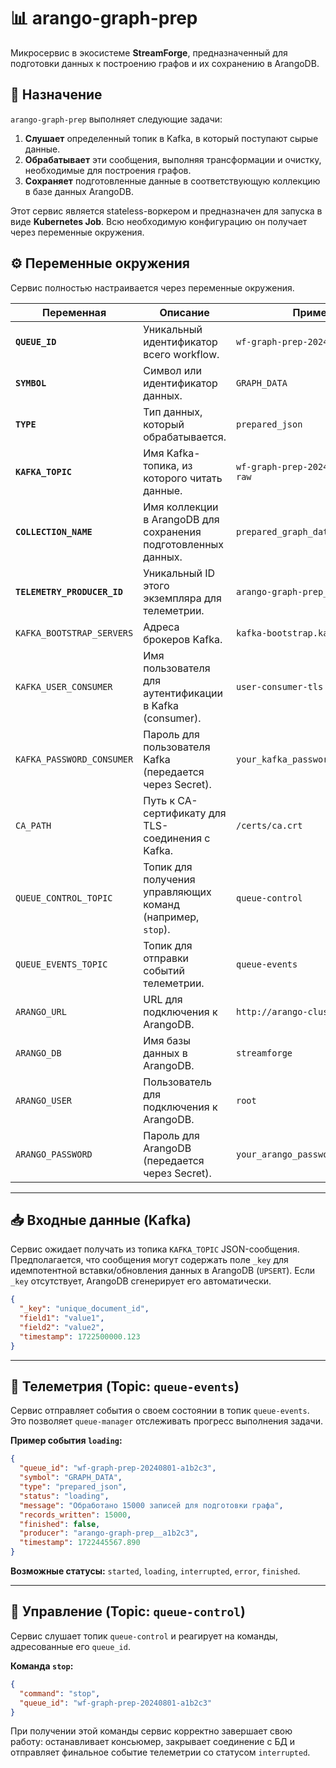 # 📊 arango-graph-prep

Микросервис в экосистеме **StreamForge**, предназначенный для подготовки данных к построению графов и их сохранению в ArangoDB.

## 🎯 Назначение

`arango-graph-prep` выполняет следующие задачи:

1.  **Слушает** определенный топик в Kafka, в который поступают сырые данные.
2.  **Обрабатывает** эти сообщения, выполняя трансформации и очистку, необходимые для построения графов.
3.  **Сохраняет** подготовленные данные в соответствующую коллекцию в базе данных ArangoDB.

Этот сервис является stateless-воркером и предназначен для запуска в виде **Kubernetes Job**. Всю необходимую конфигурацию он получает через переменные окружения.

## ⚙️ Переменные окружения

Сервис полностью настраивается через переменные окружения.

| Переменная                 | Описание                                                              | Пример                                           |
| -------------------------- | --------------------------------------------------------------------- | ------------------------------------------------ |
| **`QUEUE_ID`**             | Уникальный идентификатор всего workflow.                              | `wf-graph-prep-20240801-a1b2c3`                   |
| **`SYMBOL`**               | Символ или идентификатор данных.                                      | `GRAPH_DATA`                                     |
| **`TYPE`**                 | Тип данных, который обрабатывается.                                   | `prepared_json`                                  |
| **`KAFKA_TOPIC`**          | Имя Kafka-топика, из которого читать данные.                           | `wf-graph-prep-20240801-a1b2c3-raw`               |
| **`COLLECTION_NAME`**      | Имя коллекции в ArangoDB для сохранения подготовленных данных.        | `prepared_graph_data_2024_08_01`                 |
| **`TELEMETRY_PRODUCER_ID`**| Уникальный ID этого экземпляра для телеметрии.                        | `arango-graph-prep__a1b2c3`                      |
| `KAFKA_BOOTSTRAP_SERVERS`  | Адреса брокеров Kafka.                                                | `kafka-bootstrap.kafka:9093`                     |
| `KAFKA_USER_CONSUMER`      | Имя пользователя для аутентификации в Kafka (consumer).               | `user-consumer-tls`                              |
| `KAFKA_PASSWORD_CONSUMER`  | Пароль для пользователя Kafka (передается через Secret).              | `your_kafka_password`                            |
| `CA_PATH`                  | Путь к CA-сертификату для TLS-соединения с Kafka.                     | `/certs/ca.crt`                                  |
| `QUEUE_CONTROL_TOPIC`      | Топик для получения управляющих команд (например, `stop`).            | `queue-control`                                  |
| `QUEUE_EVENTS_TOPIC`       | Топик для отправки событий телеметрии.                                | `queue-events`                                   |
| `ARANGO_URL`               | URL для подключения к ArangoDB.                                       | `http://arango-cluster.2db:8529`                 |
| `ARANGO_DB`                | Имя базы данных в ArangoDB.                                           | `streamforge`                                    |
| `ARANGO_USER`              | Пользователь для подключения к ArangoDB.                              | `root`                                           |
| `ARANGO_PASSWORD`          | Пароль для ArangoDB (передается через Secret).                        | `your_arango_password`                           |

---

## 📥 Входные данные (Kafka)

Сервис ожидает получать из топика `KAFKA_TOPIC` JSON-сообщения. Предполагается, что сообщения могут содержать поле `_key` для идемпотентной вставки/обновления данных в ArangoDB (`UPSERT`). Если `_key` отсутствует, ArangoDB сгенерирует его автоматически.

```json
{
  "_key": "unique_document_id",
  "field1": "value1",
  "field2": "value2",
  "timestamp": 1722500000.123
}
```

---

## 📡 Телеметрия (Topic: `queue-events`)

Сервис отправляет события о своем состоянии в топик `queue-events`. Это позволяет `queue-manager` отслеживать прогресс выполнения задачи.

**Пример события `loading`:**

```json
{
  "queue_id": "wf-graph-prep-20240801-a1b2c3",
  "symbol": "GRAPH_DATA",
  "type": "prepared_json",
  "status": "loading",
  "message": "Обработано 15000 записей для подготовки графа",
  "records_written": 15000,
  "finished": false,
  "producer": "arango-graph-prep__a1b2c3",
  "timestamp": 1722445567.890
}
```

**Возможные статусы:** `started`, `loading`, `interrupted`, `error`, `finished`.

---

## 🔄 Управление (Topic: `queue-control`)

Сервис слушает топик `queue-control` и реагирует на команды, адресованные его `queue_id`.

**Команда `stop`:**

```json
{
  "command": "stop",
  "queue_id": "wf-graph-prep-20240801-a1b2c3"
}
```

При получении этой команды сервис корректно завершает свою работу: останавливает консьюмер, закрывает соединение с БД и отправляет финальное событие телеметрии со статусом `interrupted`.
